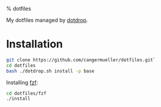 % dotfiles

My dotfiles managed by [dotdrop](https://github.com/deadc0de6/dotdrop).

# Installation
```bash
git clone https://github.com/cangermueller/dotfiles.git`
cd dotfiles
bash ./dotdrop.sh install -p base
```

Installing [fzf](https://github.com/junegunn/fzf):
```bash
cd dotfiles/fzf
./install
```
